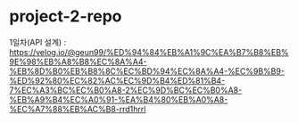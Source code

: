 # project-2-repo

1일차(API 설계) : https://velog.io/@geun99/%ED%94%84%EB%A1%9C%EA%B7%B8%EB%9E%98%EB%A8%B8%EC%8A%A4-%EB%8D%B0%EB%B8%8C%EC%BD%94%EC%8A%A4-%EC%9B%B9-%ED%92%80%EC%82%AC%EC%9D%B4%ED%81%B4-7%EC%A3%BC%EC%B0%A8-2%EC%9D%BC%EC%B0%A8-%EB%A9%B4%EC%A0%91-%EA%B4%80%EB%A0%A8-%EC%A7%88%EB%AC%B8-rrd1hrrl
